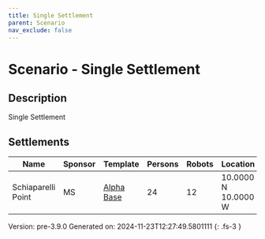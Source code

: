 ```yaml
---
title: Single Settlement
parent: Scenario
nav_exclude: false
---
```

# Scenario - Single Settlement

## Description
Single Settlement

## Settlements

|Name|Sponsor|Template|Persons|Robots|Location|Crew|
|---|---|---|---|---|---|---|
|Schiaparelli Point|MS|[Alpha Base](../settlement/alpha-base.html)|24|12|10.0000 N 10.0000 W|[Founders](../crew/founders.html)|





Version: pre-3.9.0 Generated on: 2024-11-23T12:27:49.5801111
{: .fs-3 }